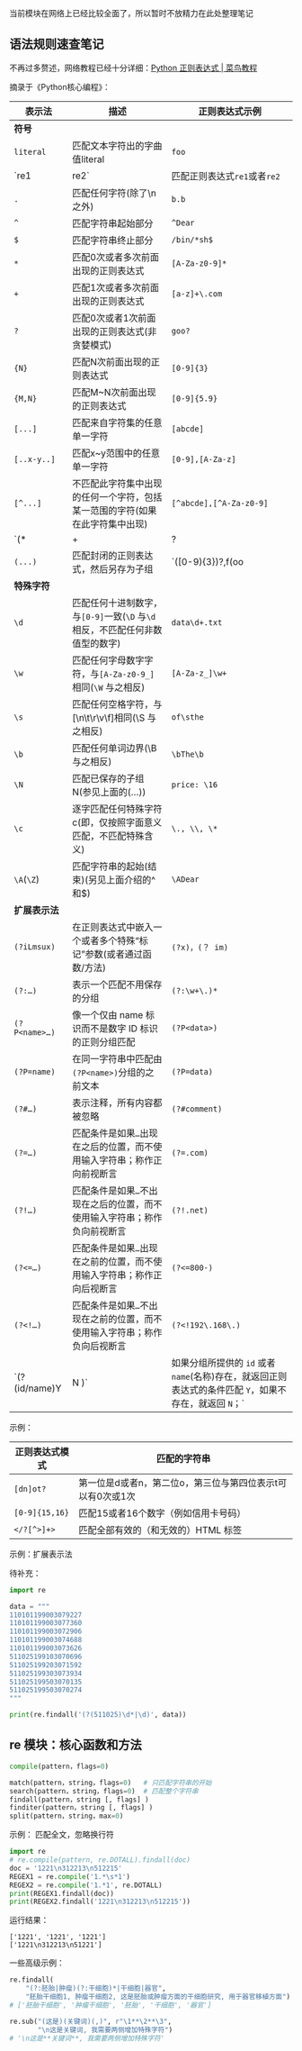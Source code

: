 当前模块在网络上已经比较全面了，所以暂时不放精力在此处整理笔记

## 语法规则速查笔记

不再过多赘述，网络教程已经十分详细：[Python 正则表达式 | 菜鸟教程](https://www.runoob.com/python/python-reg-expressions.html)


摘录于《Python核心编程》：

|表示法|描述|正则表达式示例|
|-------------|-----------------------------------------|------------------------|
|**符号**|||
|`literal`|匹配文本字符出的字曲值literal|`foo`|
|`re1|re2`|匹配正则表达式`re1`或者`re2`|`foo|bar`|
|`.`|匹配任何字符(除了\n之外)|`b.b`|
|`^`|匹配字符串起始部分|`^Dear`|
|`$`|匹配字符串终止部分|`/bin/*sh$`|
|`*`|匹配0次或者多次前面出现的正则表达式|`[A-Za-z0-9]*`|
|`+`|匹配1次或者多次前面出现的正则表达式|`[a-z]+\.com`|
|`?`|匹配0次或者1次前面出现的正则表达式(非贪婪模式)|`goo?`|
|`{N}`|匹配N次前面出现的正则表达式|`[0-9]{3}`|
|`{M,N}`|匹配M~N次前面出现的正则表达式|`[0-9]{5.9}`|
|`[...]`|匹配来自字符集的任意单一字符|`[abcde]`|
|`[..x-y..]`|匹配x~y范围中的任意单一字符|`[0-9],[A-Za-z]`|
|`[^...]`|不匹配此字符集中出现的任何一个字符，包括某一范围的字符(如果在此字符集中出现)|`[^abcde],[^A-Za-z0-9]`|
|`(*|+|?|{})?`|用于匹配上面频繁出现/重复出现符号的非贪婪版本(*、+、？、{})|`.*?[a-z]`|
|`(...)`|匹配封闭的正则表达式，然后另存为子组|`([0-9){3})?,f(oo|u)bar`|
|**特殊字符**|||
|`\d` | 匹配任何十进制数字，与`[0-9]`一致(`\D` 与`\d` 相反，不匹配任何非数值型的数字)| `data\d+.txt` |
|`\w` | 匹配任何字母数字字符，与`[A-Za-z0-9_]`相同(`\W` 与之相反)| `[A-Za-z_]\w+`| 
|`\s` | 匹配任何空格字符，与[\n\t\r\v\f]相同(\S 与之相反)| `of\sthe` |
| `\b` | 匹配任何单词边界(\B 与之相反) | `\bThe\b` |
| `\N` | 匹配已保存的子组 N(参见上面的(…)) | `price: \16` | 
| `\c` | 逐字匹配任何特殊字符 c(即，仅按照字面意义匹配，不匹配特殊含义) | `\., \\, \*` |
| `\A`(`\Z`) | 匹配字符串的起始(结束)(另见上面介绍的^和$)| `\ADear` |
|**扩展表示法**  |||
| `(?iLmsux)` | 在正则表达式中嵌入一个或者多个特殊“标记”参数(或者通过函数/方法) | `(?x)，(？ im)` |
| `(?:…)` | 表示一个匹配不用保存的分组 | `(?:\w+\.)*` |
| `(?P<name>…)` | 像一个仅由 name 标识而不是数字 ID 标识的正则分组匹配 | `(?P<data>)` |
| `(?P=name)` |  在同一字符串中匹配由`(?P<name>)`分组的之前文本 | `(?P=data)` |
| `(?#…)` | 表示注释，所有内容都被忽略 | `(?#comment)` |
| `(?=…)` | 匹配条件是如果`…`出现在之后的位置，而不使用输入字符串；称作正向前视断言 | `(?=.com)` |
| `(?!…)` | 匹配条件是如果`…`不出现在之后的位置，而不使用输入字符串；称作负向前视断言 | `(?!.net)` |
| `(?<=…)` | 匹配条件是如果`…`出现在之前的位置，而不使用输入字符串；称作正向后视断言 | `(?<=800-)` |
| `(?<!…)` | 匹配条件是如果`…`不出现在之前的位置，而不使用输入字符串；称作负向后视断言 | `(?<!192\.168\.)` |
| `(?(id/name)Y|N )` | 如果分组所提供的 `id` 或者 `name`(名称)存在，就返回正则表达式的条件匹配 `Y`，如果不存在，就返回 `N`；`|N` 是可选项 | `(?(1)y|x)`|

示例：

| 正则表达式模式 |                        匹配的字符串                        |
| -------------- | ---------------------------------------------------------- |
| `[dn]ot?`      | 第一位是d或者n，第二位o，第三位与第四位表示t可以有0次或1次 |
| `[0-9]{15,16}` | 匹配15或者16个数字（例如信用卡号码）                       |
| `</?[^>]+>`    | 匹配全部有效的（和无效的）HTML 标签                        |

示例：扩展表示法

待补充：

```python
import re

data = """
110101199003079227
110101199003077360
110101199003072906
110101199003074688
110101199003073626
511025199103070696
511025199203071592
511025199303073934
511025199503070135
511025199503070274
"""

print(re.findall('(?(511025)\d*|\d)', data))
```

## re 模块：核心函数和方法

```python
compile(pattern，flags=0)

match(pattern，string，flags=0)   # 只匹配字符串的开始
search(pattern，string，flags=0)  # 匹配整个字符串
findall(pattern，string [, flags] )
finditer(pattern，string [, flags] )
split(pattern，string，max=0)

```

示例： 匹配全文，忽略换行符

```python
import re
# re.compile(pattern, re.DOTALL).findall(doc)
doc = '1221\n312213\n512215'
REGEX1 = re.compile('1.*\s*1')
REGEX2 = re.compile('1.*1', re.DOTALL)
print(REGEX1.findall(doc))
print(REGEX2.findall('1221\n312213\n512215'))
```
运行结果：
```
['1221', '1221', '1221']
['1221\n312213\n51221']
```


一些高级示例：

```python
re.findall(
    "(?:胚胎|肿瘤)(?:干细胞)*|干细胞|器官",
    "胚胎干细胞1, 肿瘤干细胞2, 这是胚胎或肿瘤方面的干细胞研究, 用于器官移植方面")
# ['胚胎干细胞', '肿瘤干细胞', '胚胎', '干细胞', '器官']

re.sub("(这是)(关键词)(,)", r"\1**\2**\3",
       "\n这是关键词, 我需要两侧增加特殊字符")
# '\n这是**关键词**, 我需要两侧增加特殊字符'

```